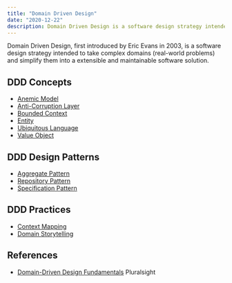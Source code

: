 ```yaml
---
title: "Domain Driven Design"
date: "2020-12-22"
description: Domain Driven Design is a software design strategy intended to take complex domains (real-world problems) and simplify them into a extensible and maintainable software solution.
---
```


Domain Driven Design, first introduced by Eric Evans in 2003, is a software design strategy intended to take complex domains (real-world problems) and simplify them into a extensible and maintainable software solution.

## DDD Concepts

- [Anemic Model](/domain-driven-design/anemic-model)
- [Anti-Corruption Layer](/domain-driven-design/anti-corruption-layer)
- [Bounded Context](/domain-driven-design/bounded-context)
- [Entity](/domain-driven-design/entity)
- [Ubiquitous Language](/domain-driven-design/ubiquitous-language)
- [Value Object](/domain-driven-design/value-object)

## DDD Design Patterns

- [Aggregate Pattern](/domain-driven-design/aggregate-pattern)
- [Repository Pattern](/design-patterns/repository-pattern)
- [Specification Pattern](/design-patterns/specification-pattern)

## DDD Practices

- [Context Mapping](/domain-driven-design/context-mapping)
- [Domain Storytelling](/domain-driven-design/domain-storytelling)

## References

- [Domain-Driven Design Fundamentals](https://www.pluralsight.com/courses/domain-driven-design-fundamentals) Pluralsight
